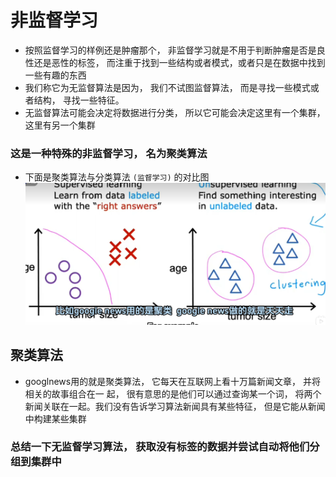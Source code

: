 # 非监督学习

 - 按照监督学习的样例还是肿瘤那个， 非监督学习就是不用于判断肿瘤是否是良性还是恶性的标签， 而注重于找到一些结构或者模式，或者只是在数据中找到一些有趣的东西
 - 我们称它为无监督算法是因为， 我们不试图监督算法， 而是寻找一些模式或者结构， 寻找一些特征。
 - 无监督算法可能会决定将数据进行分类， 所以它可能会决定这里有一个集群， 这里有另一个集群
 ### 这是一种特殊的非监督学习， 名为聚类算法
- 下面是聚类算法与分类算法 `(监督学习)` 的对比图
![](../image/无监督学习/2.png)


 ## 聚类算法
 - googlnews用的就是聚类算法， 它每天在互联网上看十万篇新闻文章， 并将相关的故事组合在一 起， 很有意思的是他们可以通过查询某一个词， 将两个新闻关联在一起。我们没有告诉学习算法新闻具有某些特征， 但是它能从新闻中构建某些集群
  
  ### 总结一下无监督学习算法， 获取没有标签的数据并尝试自动将他们分组到集群中
  